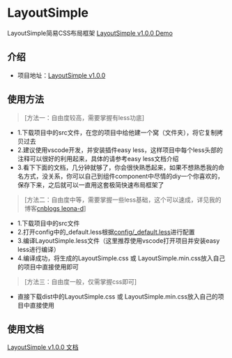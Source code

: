 # LayoutSimple
LayoutSimple简易CSS布局框架
[LayoutSimple v1.0.0 Demo](http://htmlpreview.github.com/?https://github.com/qc-web-y/LessTool/blob/master/demo/demo.html "LayoutSimple v0.1.0 Demo")

## 介绍
- 项目地址：[LayoutSimple v1.0.0](https://github.com/qc-web-y/LessTool "LayoutSimple v1.0.0")

## 使用方法
> [方法一：自由度较高，需要掌握有less功底]
- 1.下载项目中的src文件，在您的项目中给他建一个窝（文件夹），将它复制拷贝过去
- 2.建议使用vscode开发，并安装插件easy less，这样项目中每个less头部的注释可以很好的利用起来，具体的请参考easy less文档介绍
- 3.看下下面的文档，几分钟就够了，你会很快熟悉起来，如果不想熟悉我的命名方式，没关系，你可以自己到组件component中尽情的diy一个你喜欢的，保存下来，之后就可以一直用这套极简快速布局框架了

> [方法二：自由度中等，需要掌握一些less基础，这个可以速成，详见我的博客[cnblogs leona-d](https://www.cnblogs.com/leona-d/category/940013.html "cnblogs leona-d")]
- 1.下载项目中的src文件
- 2.打开config中的_default.less根据<a href="#linkConfig">config/_default.less</a>进行配置
- 3.编译LayoutSimple.less文件（这里推荐使用vscode打开项目并安装easy less进行编译）
- 4.编译成功，将生成的LayoutSimple.css 或 LayoutSimple.min.css放入自己的项目中直接使用即可

> [方法三：自由度一般，仅需掌握css即可]
- 直接下载dist中的LayoutSimple.css 或 LayoutSimple.min.css放入自己的项目中直接使用

## 使用文档
[LayoutSimple v1.0.0 文档](http://htmlpreview.github.com/?https://github.com/qc-web-y/LessTool/blob/master/demo/demo.html "LayoutSimple v0.1.0 doc")

